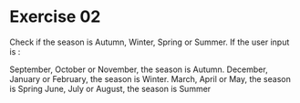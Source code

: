 # Exercise 02
Check if the season is Autumn, Winter, Spring or Summer. If the user input is :

September, October or November, the season is Autumn.
December, January or February, the season is Winter.
March, April or May, the season is Spring
June, July or August, the season is Summer